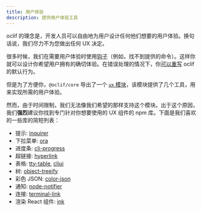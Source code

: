 ```yaml
---
title: 用户体验
description: 提供用户体验工具
---
```


oclif 的理念是，开发人员可以自由地为用户设计任何他们想要的用户体验。换句话说，我们尽力不为您做出任何 UX 决定。

很多时候，我们在需要用户体验时使用[钩子](./hooks.md)（例如，找不到提供的命令）。这样你就可以设计你希望用户拥有的确切体验。在错误处理的情况下，你[可以重写](./error_handling.md) oclif 的默认行为。

但是为了方便你，`@oclif/core` 导出了一个 [`ux` 模块](https://github.com/oclif/core/blob/main/src/cli-ux/README.md)，该模块提供了几个工具，用来实现所需的用户体验。

然而，由于时间限制，我们无法像我们希望的那样支持这个模块。出于这个原因，我们**强烈**建议你找到专门针对你想要使用的 UX 组件的 npm 库。下面是我们喜欢的一些库的简短列表：

- 提示: [inquirer](https://www.npmjs.com/package/inquirer)
- 下拉菜单: [ora](https://www.npmjs.com/package/ora)
- 进度条: [cli-progress](https://www.npmjs.com/package/cli-progress)
- 超链接: [hyperlink](https://www.npmjs.com/package/hyperlink)
- 表格: [tty-table](https://www.npmjs.com/package/tty-table), [cliui](https://www.npmjs.com/package/cliui)
- 树: [object-treeify](https://www.npmjs.com/package/object-treeify)
- 彩色 JSON: [color-json](https://www.npmjs.com/package/color-json)
- 通知: [node-notifier](https://www.npmjs.com/package/node-notifier)
- 连接: [terminal-link](https://www.npmjs.com/package/terminal-link)
- 渲染 React 组件: [ink](https://www.npmjs.com/package/ink)
